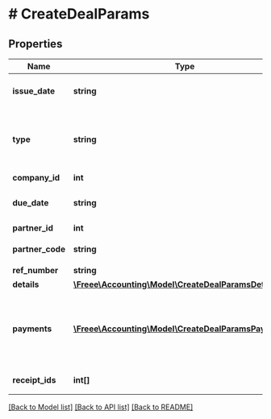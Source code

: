 # # CreateDealParams

## Properties

Name | Type | Description | Notes
------------ | ------------- | ------------- | -------------
**issue_date** | **string** | 発生日 (yyyy-mm-dd) | 
**type** | **string** | 収支区分 (収入: income, 支出: expense) | 
**company_id** | **int** | 事業所ID | 
**due_date** | **string** | 支払期日(yyyy-mm-dd) | [optional] 
**partner_id** | **int** | 取引先ID | [optional] 
**partner_code** | **string** | 取引先コード | [optional] 
**ref_number** | **string** | 管理番号 | [optional] 
**details** | [**\Freee\Accounting\Model\CreateDealParamsDetails[]**](CreateDealParamsDetails.md) |  | 
**payments** | [**\Freee\Accounting\Model\CreateDealParamsPayments[]**](CreateDealParamsPayments.md) | 支払行一覧（配列）：未指定の場合、未決済の取引を作成します。 | [optional] 
**receipt_ids** | **int[]** | 証憑ファイルID（配列） | [optional] 

[[Back to Model list]](../../README.md#documentation-for-models) [[Back to API list]](../../README.md#documentation-for-api-endpoints) [[Back to README]](../../README.md)



